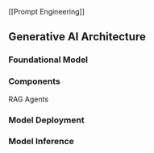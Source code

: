 [[Prompt Engineering]]

## Generative AI Architecture

### Foundational Model

### Components
RAG
Agents

### Model Deployment


### Model Inference

